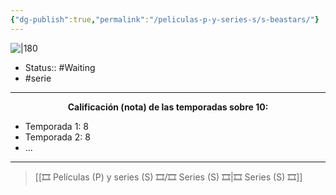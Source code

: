 ```yaml
---
{"dg-publish":true,"permalink":"/peliculas-p-y-series-s/s-beastars/"}
---
```



![|180](https://m.media-amazon.com/images/M/MV5BNTc4MmE4MGYtNWIwNC00MjdkLTkxMDYtZjkyZTgzNTRkMmIxXkEyXkFqcGdeQXVyODEyMDIxNDY@._V1_SX300.jpg)

- Status::  #Waiting
- #serie

---

**<center>Calificación (nota) de las temporadas sobre 10:</center>**

- Temporada 1: 8
- Temporada 2: 8
- ...

---

> [[🎞️ Películas (P) y series (S) 🎞️/🎞️ Series (S) 🎞️\|🎞️ Series (S) 🎞️]]
